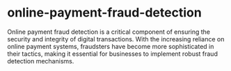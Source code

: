 # online-payment-fraud-detection
 Online payment fraud detection is a critical component of ensuring the security and integrity of digital transactions. With the increasing reliance on online payment systems, fraudsters have become more sophisticated in their tactics, making it essential for businesses to implement robust fraud detection mechanisms.
